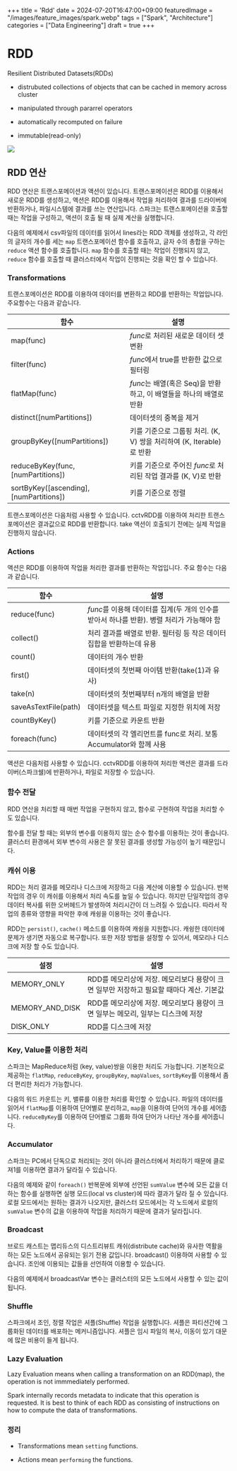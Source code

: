 +++
title = 'Rdd'
date = 2024-07-20T16:47:00+09:00
featuredImage = "/images/feature_images/spark.webp"
tags = ["Spark", "Architecture"]
categories = ["Data Engineering"]
draft = true
+++

# RDD

Resilient Distributed Datasets(RDDs)

- distrubuted collections of objects that can be cached in memory across cluster

- manipulated through pararrel operators

- automatically recomputed on failure

- immutable(read-only)

<img src="/images/spark/spark-rdd.png"/>

## RDD 연산

RDD 연산은 트랜스포메이션과 액션이 있습니다. 트랜스포메이션은 RDD를 이용해서 새로운 RDD를 생성하고, 액션은 RDD를 이용해서 작업을 처리하여 결과를 드라이버에 반환하거나, 파일시스템에 결과를 쓰는 연산입니다. 스파크는 트랜스포메이션을 호출할 때는 작업을 구성하고, 액션이 호출 될 때 실제 계산을 실행합니다.

다음의 예제에서 csv파일의 데이터를 읽어서 lines라는 RDD 객체를 생성하고, 각 라인의 글자의 개수를 세는 `map` 트랜스포메이션 함수를 호출하고, 글자 수의 총합을 구하는 `reduce` 액션 함수를 호출합니다. `map` 함수를 호출할 때는 작업이 진행되지 않고, `reduce` 함수를 호출할 때 클러스터에서 작업이 진행되는 것을 확인 할 수 있습니다.

### Transformations

트랜스포메이션은 RDD를 이용하여 데이터를 변환하고 RDD를 반환하는 작업입니다. 주요함수는 다음과 같습니다.

| 함수                                    | 설명                                                                 |
| --------------------------------------- | -------------------------------------------------------------------- |
| map(func)                               | *func*로 처리된 새로운 데이터 셋 변환                                |
| filter(func)                            | *func*에서 true를 반환한 값으로 필터링                               |
| flatMap(func)                           | *func*는 배열(혹은 Seq)을 반환하고, 이 배열들을 하나의 배열로 반환   |
| distinct([numPartitions])               | 데이터셋의 중복을 제거                                               |
| groupByKey([numPartitions])             | 키를 기준으로 그룹핑 처리. (K, V) 쌍을 처리하여 (K, Iterable)로 반환 |
| reduceByKey(func, [numPartitions])      | 키를 기준으로 주어진 *func*로 처리된 작업 결과를 (K, V)로 반환       |
| sortByKey([ascending], [numPartitions]) | 키를 기준으로 정렬                                                   |

트랜스포메이션은 다음처럼 사용할 수 있습니다. cctvRDD를 이용하여 처리한 트랜스포메이션은 결과값으로 RDD를 반환합니다. take 액션이 호출되기 전에는 실제 작업을 진행하지 않습니다.

### Actions

액션은 RDD를 이용하여 작업을 처리한 결과를 반환하는 작업입니다. 주요 함수는 다음과 같습니다.

| 함수                 | 설명                                                                                      |
| -------------------- | ----------------------------------------------------------------------------------------- |
| reduce(func)         | *func*를 이용해 데이터를 집계(두 개의 인수를 받아서 하나를 반환). 병렬 처리가 가능해야 함 |
| collect()            | 처리 결과를 배열로 반환. 필터링 등 작은 데이터 집합을 반환하는데 유용                     |
| count()              | 데이터의 개수 반환                                                                        |
| first()              | 데이터셋의 첫번째 아이템 반환(take(1)과 유사)                                             |
| take(n)              | 데이터셋의 첫번째부터 n개의 배열을 반환                                                   |
| saveAsTextFile(path) | 데이터셋을 텍스트 파일로 지정한 위치에 저장                                               |
| countByKey()         | 키를 기준으로 카운트 반환                                                                 |
| foreach(func)        | 데이터셋의 각 엘리먼트를 func로 처리. 보통 Accumulator와 함께 사용                        |

액션은 다음처럼 사용할 수 있습니다. cctvRDD를 이용하여 처리한 액션은 결과를 드라이버(스파크쉘)에 반환하거나, 파일로 저장할 수 있습니다.

### 함수 전달

RDD 연산을 처리할 때 매번 작업을 구현하지 않고, 함수로 구현하여 작업을 처리할 수도 있습니다.

함수를 전달 할 때는 외부의 변수를 이용하지 않는 순수 함수를 이용하는 것이 좋습니다. 클러스터 환경에서 외부 변수의 사용은 잘 못된 결과를 생성할 가능성이 높기 때문입니다.

### 캐쉬 이용

RDD는 처리 결과를 메모리나 디스크에 저장하고 다음 계산에 이용할 수 있습니다. 반복작업의 경우 이 캐쉬를 이용해서 처리 속도를 높일 수 있습니다. 하지만 단일작업의 경우 데이터 복사를 위한 오버헤드가 발생하여 처리시간이 더 느려질 수 있습니다. 따라서 작업의 종류와 영향을 파악한 후에 캐슁을 이용하는 것이 좋습니다.

RDD는 `persist()`, `cache()` 메소드를 이용하여 캐슁을 지원합니다. 캐슁한 데이터에 문제가 생기면 자동으로 복구합니다. 또한 저장 방법을 설정할 수 있어서, 메모리나 디스크에 저장 할 수도 있습니다.

| 설정            | 설명                                                                                     |
| --------------- | ---------------------------------------------------------------------------------------- |
| MEMORY_ONLY     | RDD를 메모리상에 저장. 메모리보다 용량이 크면 일부만 저장하고 필요할 때마다 계산. 기본값 |
| MEMORY_AND_DISK | RDD를 메모리상에 저장. 메모리보다 용량이 크면 일부는 메모리, 일부는 디스크에 저장        |
| DISK_ONLY       | RDD를 디스크에 저장                                                                      |

### Key, Value를 이용한 처리

스파크는 MapReduce처럼 (key, value)쌍을 이용한 처리도 가능합니다. 기본적으로 제공하는 `flatMap`, `reduceByKey`, `groupByKey`, `mapValues`, `sortByKey`를 이용해서 좀 더 편리한 처리가 가능합니다.

다음의 워드 카운트는 키, 밸류를 이용한 처리를 확인할 수 있습니다. 파일의 데이터를 읽어서 `flatMap`를 이용하여 단어별로 분리하고, `map`을 이용하여 단어의 개수를 세어줍니다. `reduceByKey`를 이용하여 단어별로 그룹화 하여 단어가 나타난 개수를 세어줍니다.

### Accumulator

스파크는 PC에서 단독으로 처리되는 것이 아니라 클러스터에서 처리하기 때문에 클로져1를 이용하면 결과가 달라질 수 있습니다.

다음의 예제와 같이 `foreach()` 반복문에 외부에 선언된 `sumValue` 변수에 모든 값을 더하는 함수를 실행하면 실행 모드(local vs cluster)에 따라 결과가 달라 질 수 있습니다. 로컬 모드에서는 원하는 결과가 나오지만, 클러스터 모드에서는 각 노드에서 로컬의 `sumValue` 변수의 값을 이용하여 작업을 처리하기 때문에 결과가 달라집니다.

### Broadcast

브로드 캐스트는 맵리듀스의 디스트리뷰트 캐쉬(distribute cache)와 유사한 역활을 하는 모든 노드에서 공유되는 읽기 전용 값입니다. broadcast() 이용하여 사용할 수 있습니다. 조인에 이용되는 값들을 선언하여 이용할 수 있습니다.

다음의 예제에서 broadcastVar 변수는 클러스터의 모든 노드에서 사용할 수 있는 값이 됩니다.

### Shuffle

스파크에서 조인, 정렬 작업은 셔플(Shuffle) 작업을 실행합니다. 셔플은 파티션간에 그룹화된 데이터를 배포하는 메커니즘입니다. 셔플은 임시 파일의 복사, 이동이 있기 대문에 많은 비용이 들게 됩니다.

### Lazy Evaluation

Lazy Evaluation means when calling a transformation on an RDD(map), the operation is not immmediately performed.

Spark internally records metadata to indicate that this operation is requested. It is best to think of each RDD as consisting of instructions on how to compute the data of transformations.

### 정리

- Transformations mean `setting` functions.

- Actions mean `performing` the functions.



